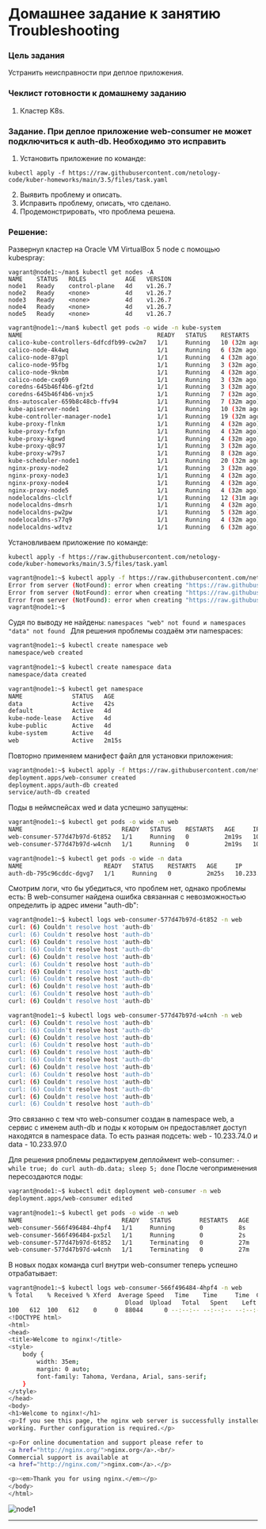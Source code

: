 # Домашнее задание к занятию Troubleshooting

### Цель задания

Устранить неисправности при деплое приложения.

### Чеклист готовности к домашнему заданию

1. Кластер K8s.

### Задание. При деплое приложение web-consumer не может подключиться к auth-db. Необходимо это исправить

1. Установить приложение по команде:
```shell
kubectl apply -f https://raw.githubusercontent.com/netology-code/kuber-homeworks/main/3.5/files/task.yaml
```
2. Выявить проблему и описать.
3. Исправить проблему, описать, что сделано.
4. Продемонстрировать, что проблема решена.

### Решение:

Развернул кластер на Oracle VM VirtualBox 5 node с помощью kubespray:

```shell
vagrant@node1:~/man$ kubectl get nodes -A
NAME    STATUS   ROLES           AGE   VERSION
node1   Ready    control-plane   4d    v1.26.7
node2   Ready    <none>          4d    v1.26.7
node3   Ready    <none>          4d    v1.26.7
node4   Ready    <none>          4d    v1.26.7
node5   Ready    <none>          4d    v1.26.7
```

```bash
vagrant@node1:~/man$ kubectl get pods -o wide -n kube-system
NAME                                      READY   STATUS    RESTARTS       AGE   IP               NODE    NOMINATED NODE   READINESS GATES
calico-kube-controllers-6dfcdfb99-cw2m7   1/1     Running   10 (32m ago)   4d    10.233.97.137    node5   <none>           <none>
calico-node-4k4wq                         1/1     Running   6 (32m ago)    4d    192.168.1.10     node1   <none>           <none>
calico-node-87gpl                         1/1     Running   4 (32m ago)    4d    192.168.1.40     node4   <none>           <none>
calico-node-95fbg                         1/1     Running   3 (32m ago)    4d    192.168.1.20     node2   <none>           <none>
calico-node-9knbm                         1/1     Running   4 (32m ago)    4d    192.168.1.30     node3   <none>           <none>
calico-node-cxq69                         1/1     Running   3 (32m ago)    4d    192.168.1.50     node5   <none>           <none>
coredns-645b46f4b6-gf2td                  1/1     Running   3 (32m ago)    4d    10.233.71.10     node3   <none>           <none>
coredns-645b46f4b6-vnjx5                  1/1     Running   7 (32m ago)    4d    10.233.102.143   node1   <none>           <none>
dns-autoscaler-659b8c48cb-ffv94           1/1     Running   7 (32m ago)    4d    10.233.102.144   node1   <none>           <none>
kube-apiserver-node1                      1/1     Running   10 (32m ago)   4d    192.168.1.10     node1   <none>           <none>
kube-controller-manager-node1             1/1     Running   19 (32m ago)   4d    192.168.1.10     node1   <none>           <none>
kube-proxy-flnkm                          1/1     Running   4 (32m ago)    4d    192.168.1.40     node4   <none>           <none>
kube-proxy-fxfgn                          1/1     Running   4 (32m ago)    4d    192.168.1.30     node3   <none>           <none>
kube-proxy-kgxwd                          1/1     Running   4 (32m ago)    4d    192.168.1.50     node5   <none>           <none>
kube-proxy-q8c97                          1/1     Running   3 (32m ago)    4d    192.168.1.20     node2   <none>           <none>
kube-proxy-w79s7                          1/1     Running   8 (32m ago)    4d    192.168.1.10     node1   <none>           <none>
kube-scheduler-node1                      1/1     Running   20 (32m ago)   4d    192.168.1.10     node1   <none>           <none>
nginx-proxy-node2                         1/1     Running   3 (32m ago)    4d    192.168.1.20     node2   <none>           <none>
nginx-proxy-node3                         1/1     Running   4 (32m ago)    4d    192.168.1.30     node3   <none>           <none>
nginx-proxy-node4                         1/1     Running   4 (32m ago)    4d    192.168.1.40     node4   <none>           <none>
nginx-proxy-node5                         1/1     Running   4 (32m ago)    4d    192.168.1.50     node5   <none>           <none>
nodelocaldns-clclf                        1/1     Running   12 (31m ago)   4d    192.168.1.10     node1   <none>           <none>
nodelocaldns-dmsrh                        1/1     Running   4 (32m ago)    4d    192.168.1.50     node5   <none>           <none>
nodelocaldns-pw2pw                        1/1     Running   5 (32m ago)    4d    192.168.1.20     node2   <none>           <none>
nodelocaldns-s77q9                        1/1     Running   4 (32m ago)    4d    192.168.1.30     node3   <none>           <none>
nodelocaldns-wdtvz                        1/1     Running   6 (32m ago)    4d    192.168.1.40     node4   <none>           <none>
```

Установливаем приложение по команде:
```shell
kubectl apply -f https://raw.githubusercontent.com/netology-code/kuber-homeworks/main/3.5/files/task.yaml
```

```bash
vagrant@node1:~$ kubectl apply -f https://raw.githubusercontent.com/netology-code/kuber-homeworks/main/3.5/files/task.yaml
Error from server (NotFound): error when creating "https://raw.githubusercontent.com/netology-code/kuber-homeworks/main/3.5/files/task.yaml": namespaces "web" not found
Error from server (NotFound): error when creating "https://raw.githubusercontent.com/netology-code/kuber-homeworks/main/3.5/files/task.yaml": namespaces "data" not found
Error from server (NotFound): error when creating "https://raw.githubusercontent.com/netology-code/kuber-homeworks/main/3.5/files/task.yaml": namespaces "data" not found
vagrant@node1:~$ 
```
Судя по выводу не найдены:   ```namespaces "web" not found и namespaces "data" not found ```
Для решения проблемы создаём эти namespaces:

```bash
vagrant@node1:~$ kubectl create namespace web
namespace/web created

vagrant@node1:~$ kubectl create namespace data
namespace/data created

vagrant@node1:~$ kubectl get namespace
NAME              STATUS   AGE
data              Active   42s
default           Active   4d
kube-node-lease   Active   4d
kube-public       Active   4d
kube-system       Active   4d
web               Active   2m15s
```

Повторно применяем манифест файл для установки приложения:

```bash
vagrant@node1:~$ kubectl apply -f https://raw.githubusercontent.com/netology-code/kuber-homeworks/main/3.5/files/task.yaml
deployment.apps/web-consumer created
deployment.apps/auth-db created
service/auth-db created
```

Поды в неймспейсах wed и data успешно запущены:

```bash
vagrant@node1:~$ kubectl get pods -o wide -n web
NAME                            READY   STATUS    RESTARTS   AGE     IP             NODE    NOMINATED NODE   READINESS GATES
web-consumer-577d47b97d-6t852   1/1     Running   0          2m19s   10.233.74.73   node4   <none>           <none>
web-consumer-577d47b97d-w4cnh   1/1     Running   0          2m19s   10.233.75.10   node2   <none>           <none>

vagrant@node1:~$ kubectl get pods -o wide -n data
NAME                       READY   STATUS    RESTARTS   AGE     IP              NODE    NOMINATED NODE   READINESS GATES
auth-db-795c96cddc-dgvg7   1/1     Running   0          2m25s   10.233.97.139   node5   <none>           <none>
```

Смотрим логи, что бы убедиться, что проблем нет, однако проблемы есть:
В web-consumer найдена ошибка связанная с невозможностью определить ip адрес имени "auth-db":

```bash
vagrant@node1:~$ kubectl logs web-consumer-577d47b97d-6t852 -n web
curl: (6) Couldn't resolve host 'auth-db'
curl: (6) Couldn't resolve host 'auth-db'
curl: (6) Couldn't resolve host 'auth-db'
curl: (6) Couldn't resolve host 'auth-db'
curl: (6) Couldn't resolve host 'auth-db'
curl: (6) Couldn't resolve host 'auth-db'
curl: (6) Couldn't resolve host 'auth-db'
curl: (6) Couldn't resolve host 'auth-db'
curl: (6) Couldn't resolve host 'auth-db'
curl: (6) Couldn't resolve host 'auth-db'
curl: (6) Couldn't resolve host 'auth-db'
```

```bash
vagrant@node1:~$ kubectl logs web-consumer-577d47b97d-w4cnh -n web
curl: (6) Couldn't resolve host 'auth-db'
curl: (6) Couldn't resolve host 'auth-db'
curl: (6) Couldn't resolve host 'auth-db'
curl: (6) Couldn't resolve host 'auth-db'
curl: (6) Couldn't resolve host 'auth-db'
curl: (6) Couldn't resolve host 'auth-db'
curl: (6) Couldn't resolve host 'auth-db'
curl: (6) Couldn't resolve host 'auth-db'
curl: (6) Couldn't resolve host 'auth-db'
curl: (6) Couldn't resolve host 'auth-db'
curl: (6) Couldn't resolve host 'auth-db'
curl: (6) Couldn't resolve host 'auth-db'
```
Это связанно с тем что web-consumer создан в namespace web, а сервис с именем auth-db и поды к которым он предоставляет доступ находятся в namespace data.
То есть разная подсеть: web - 10.233.74.0 и data - 10.233.97.0

Для решения рпоблемы редактируем деплоймент web-consumer: ``` - while true; do curl auth-db.data; sleep 5; done ```
После чегоприменения пересоздаются поды:

```bash
vagrant@node1:~$ kubectl edit deployment web-consumer -n web
deployment.apps/web-consumer edited

vagrant@node1:~$ kubectl get pods -o wide -n web
NAME                            READY   STATUS        RESTARTS   AGE   IP             NODE    NOMINATED NODE   READINESS GATES
web-consumer-566f496484-4hpf4   1/1     Running       0          8s    10.233.71.13   node3   <none>           <none>
web-consumer-566f496484-px5zl   1/1     Running       0          2s    10.233.74.74   node4   <none>           <none>
web-consumer-577d47b97d-6t852   1/1     Terminating   0          27m   10.233.74.73   node4   <none>           <none>
web-consumer-577d47b97d-w4cnh   1/1     Terminating   0          27m   10.233.75.10   node2   <none>           <none>
```

В новых подах команда curl внутри web-consumer теперь успешно отрабатывает:

```bash
vagrant@node1:~$ kubectl logs web-consumer-566f496484-4hpf4 -n web
% Total    % Received % Xferd  Average Speed   Time    Time     Time  Current
                                 Dload  Upload   Total   Spent    Left  Speed
100   612  100   612    0     0  88044      0 --:--:-- --:--:-- --:--:--  298k
<!DOCTYPE html>
<html>
<head>
<title>Welcome to nginx!</title>
<style>
    body {
        width: 35em;
        margin: 0 auto;
        font-family: Tahoma, Verdana, Arial, sans-serif;
    }
</style>
</head>
<body>
<h1>Welcome to nginx!</h1>
<p>If you see this page, the nginx web server is successfully installed and
working. Further configuration is required.</p>

<p>For online documentation and support please refer to
<a href="http://nginx.org/">nginx.org</a>.<br/>
Commercial support is available at
<a href="http://nginx.com/">nginx.com</a>.</p>

<p><em>Thank you for using nginx.</em></p>
</body>
</html>
```

![node1](img/node1.png)

----